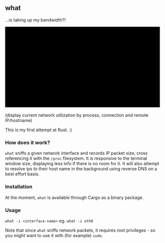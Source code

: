 ## what
...is taking up my bandwidth?!

![demo](demo.gif)

(display current network utilization by process, connection and remote IP/hostname)

This is my first attempt at Rust. :)

### How does it work?
`what` sniffs a given network interface and records IP packet size, cross referencing it with the `/proc` filesystem. It is responsive to the terminal window size, displaying less info if there is no room for it. It will also attempt to resolve ips to their host name in the background using reverse DNS on a best effort basis.

### Installation
At the moment, `what` is available through Cargo as a binary package.

### Usage
`what -i <interface-name>` eg. `what -i eth0`

Note that since `what` sniffs network packets, it requires root privileges - so you might want to use it with (for example) `sudo`.
